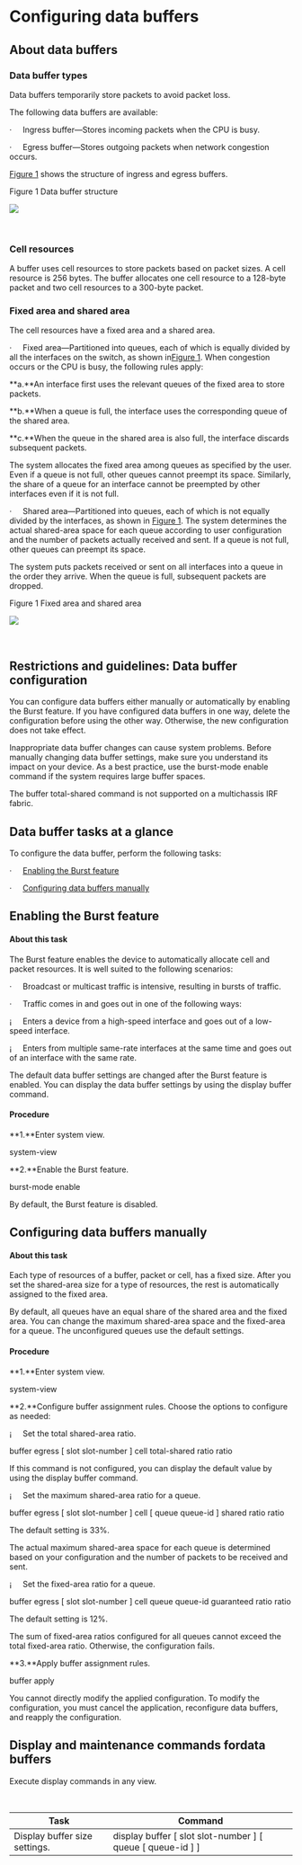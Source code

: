 
# Configuring data buffers

## About data buffers

### Data buffer types

Data buffers temporarily store packets to
avoid packet loss.

The following data buffers are available:

·     Ingress buffer—Stores incoming packets when the CPU is busy.

·     Egress buffer—Stores outgoing packets when network congestion occurs.

[Figure 1](#_Ref63863959) shows
the structure of ingress and egress buffers.

Figure 1 Data buffer structure

![](https://resource.h3c.com/en/202407/12/20240712_11705224_x_Img_x_png_0_2216058_294551_0.png)

‌

### Cell resources

A buffer uses cell resources to store
packets based on packet sizes. A cell resource is 256 bytes. The buffer
allocates one cell resource to a 128-byte packet and two cell resources to a
300-byte packet. 

### Fixed area and shared area

The cell resources have a fixed area and a
shared area.

·     Fixed area—Partitioned into queues, each
of which is equally divided by all the interfaces on the switch, as shown in[Figure 1](#_Ref63863959). When congestion occurs or the CPU is busy, the following rules
apply:

**a.**An interface first uses the relevant queues of
the fixed area to store packets.

**b.**When a queue is full, the interface uses the
corresponding queue of the shared area.

**c.**When the queue in the shared area is also
full, the interface discards subsequent packets.

The system allocates the fixed area among
queues as specified by the user. Even if a queue is not
full, other queues cannot preempt its space. Similarly, the share of a
queue for an interface cannot be preempted by other interfaces even if it is
not full.

·     Shared area—Partitioned into queues, each of which is not equally divided by
the interfaces, as shown in [Figure 1](#_Ref63863959). The
system determines the actual shared-area space for each queue according to user
configuration and the number of packets actually received and sent. If a queue
is not full, other queues can preempt its space.

The system puts packets received or sent on
all interfaces into a queue in the order they arrive. When the queue is full,
subsequent packets are dropped.

Figure 1 Fixed area and shared area

![](https://resource.h3c.com/en/202407/12/20240712_11705225_x_Img_x_png_1_2216058_294551_0.png)

‌

## Restrictions and guidelines: Data buffer configuration

You can configure data buffers either manually
or automatically by enabling the Burst feature. If you have configured data
buffers in one way, delete the configuration before using the other way. Otherwise,
the new configuration does not take effect.

Inappropriate data buffer changes can cause
system problems. Before manually changing data buffer settings, make sure you
understand its impact on your device. As a best practice, use the burst-mode
enable command if the system requires large
buffer spaces.

The buffer total-shared command is not supported on a multichassis IRF fabric. 

## Data buffer tasks at a glance

To configure the data buffer, perform the following
tasks:

·     [Enabling the Burst feature](#_Ref326567982)

·     [Configuring data buffers manually](#_Ref326567989)

## Enabling the Burst feature

#### About this task

The Burst feature enables the device to automatically
allocate cell and packet resources. It is well suited to the following
scenarios:

·     Broadcast or multicast traffic is intensive,
resulting in bursts of traffic.

·     Traffic comes in and goes out in one of the
following ways:

¡     Enters
a device from a high-speed interface and goes out of a low-speed interface.

¡     Enters
from multiple same-rate interfaces at the same time and goes out of an
interface with the same rate. 

The default data buffer settings are
changed after the Burst feature is enabled. You can display the data buffer
settings by using the display buffer command.


#### Procedure

**1\.**Enter system view.

system-view

**2\.**Enable the Burst feature.

burst-mode enable

By default, the Burst feature is
disabled.

## Configuring data buffers manually

#### About this task

Each type of resources of a buffer, packet
or cell, has a fixed size. After you set the shared-area size for a type of
resources, the rest is automatically assigned to the fixed area.

By default, all queues have an equal share
of the shared area and the fixed area. You can change the maximum shared-area
space and the fixed-area for a queue. The unconfigured queues use the default
settings. 

#### Procedure

**1\.**Enter system view.

system-view

**2\.**Configure buffer
assignment rules. Choose the options to configure as needed:

¡     Set
the total shared-area ratio.

buffer egress \[ slot slot-number ] cell total-shared ratio ratio

If this command is not configured, you
can display the default value by using the display buffer command.

¡     Set
the maximum shared-area ratio for a queue.

buffer egress \[ slot slot-number ] cell \[ queue queue-id ] shared ratio ratio

The default setting is 33%.

The actual maximum shared-area space for
each queue is determined based on your configuration and the number of packets
to be received and sent. 

¡     Set
the fixed-area ratio for a queue.

buffer egress \[ slot slot-number ] cell queue queue-id guaranteed ratio ratio

The default setting is 12%.

The sum of fixed-area ratios configured
for all queues cannot exceed the total fixed-area ratio. Otherwise, the
configuration fails.

**3\.**Apply buffer assignment rules.

buffer apply

You cannot directly modify the applied
configuration. To modify the configuration, you must cancel the application,
reconfigure data buffers, and reapply the configuration.

## Display and maintenance commands fordata buffers

Execute display commands
in any view.

 

| Task | Command |
| --- | --- |
| Display buffer size settings. | display buffer \[ slot slot-number ] \[ queue \[ queue-id ] ] || Display data buffer usage. | display buffer usage \[ slot slot-number ] |


‌

 

 

